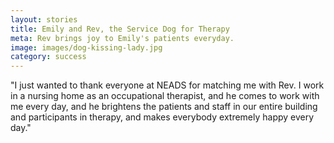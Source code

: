 ```yaml
---
layout: stories
title: Emily and Rev, the Service Dog for Therapy
meta: Rev brings joy to Emily's patients everyday.
image: images/dog-kissing-lady.jpg
category: success
---
```


"I just wanted to thank everyone at NEADS for matching me with Rev. I work in a nursing home as an occupational therapist, and he comes to work with me every day, and he brightens the patients and staff in our entire building and participants in therapy, and makes everybody extremely happy every day."